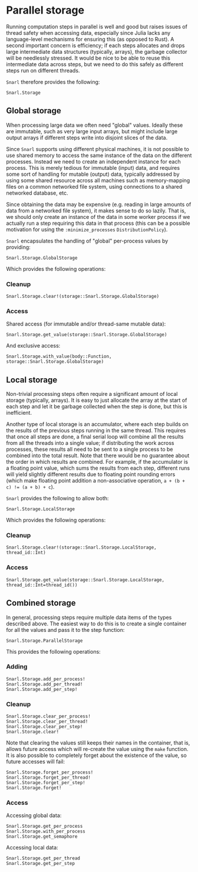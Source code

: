 # Parallel storage

Running computation steps in parallel is well and good but raises issues of thread safety when
accessing data, especially since Julia lacks any language-level mechanisms for ensuring this (as
opposed to Rust). A second important concern is efficiency; if each steps allocates and drops large
intermediate data structures (typically, arrays), the garbage collector will be needlessly stressed.
It would be nice to be able to reuse this intermediate data across steps, but we need to do this
safely as different steps run on different threads.

`Snarl` therefore provides the following:

```@docs
Snarl.Storage
```

## Global storage

When processing large data we often need "global" values. Ideally these are immutable, such as very
large input arrays, but might include large output arrays if different steps write into disjoint
slices of the data.

Since `Snarl` supports using different physical machines, it is not possible to use shared memory to
access the same instance of the data on the different processes. Instead we need to create an
independent instance for each process. This is merely tedious for immutable (input) data, and
requires some sort of handling for mutable (output) data, typically addressed by using some shared
resource across all machines such as memory-mapping files on a common networked file system, using
connections to a shared networked database, etc.

Since obtaining the data may be expensive (e.g. reading in large amounts of data from a networked
file system), it makes sense to do so lazily. That is, we should only create an instance of the data
in some worker process if we actually run a step requiring this data in that process (this can be a
possible motivation for using the `:minimize_processes` `DistributionPolicy`).

`Snarl` encapsulates the handling of "global" per-process values by providing:

```@docs
Snarl.Storage.GlobalStorage
```

Which provides the following operations:

### Cleanup

```@docs
Snarl.Storage.clear!(storage::Snarl.Storage.GlobalStorage)
```

### Access

Shared access (for immutable and/or thread-same mutable data):

```@docs
Snarl.Storage.get_value(storage::Snarl.Storage.GlobalStorage)
```

And exclusive access:

```@docs
Snarl.Storage.with_value(body::Function, storage::Snarl.Storage.GlobalStorage)
```

## Local storage

Non-trivial processing steps often require a significant amount of local storage (typically,
arrays). It is easy to just allocate the array at the start of each step and let it be garbage
collected when the step is done, but this is inefficient.

Another type of local storage is an accumulator, where each step builds on the results of the
previous steps running in the same thread. This requires that once all steps are done, a final
serial loop will combine all the results from all the threads into a single value; if distributing
the work across processes, these results all need to be sent to a single process to be combined into
the total result. Note that there would be no guarantee about the order in which results are
combined. For example, if the accumulator is a floating point value, which sums the results from
each step, different runs will yield slightly different results due to floating point rounding
errors (which make floating point addition a non-associative operation, `a + (b + c) != (a + b) +
c`).

`Snarl` provides the following to allow both:

```@docs
Snarl.Storage.LocalStorage
```

Which provides the following operations:

### Cleanup

```@docs
Snarl.Storage.clear!(storage::Snarl.Storage.LocalStorage, thread_id::Int)
```

### Access

```@docs
Snarl.Storage.get_value(storage::Snarl.Storage.LocalStorage, thread_id::Int=thread_id())
```

## Combined storage

In general, processing steps require multiple data items of the types described above.
The easiest way to do this is to create a single container for all the values and pass
it to the step function:

```@docs
Snarl.Storage.ParallelStorage
```

This provides the following operations:

### Adding

```@docs
Snarl.Storage.add_per_process!
Snarl.Storage.add_per_thread!
Snarl.Storage.add_per_step!
```

### Cleanup

```@docs
Snarl.Storage.clear_per_process!
Snarl.Storage.clear_per_thread!
Snarl.Storage.clear_per_step!
Snarl.Storage.clear!
```

Note that clearing the values still keeps their names in the container, that is, allows future access
which will re-create the value using the `make` function. It is also possible to completely forget
about the existence of the value, so future accesses will fail:

```@docs
Snarl.Storage.forget_per_process!
Snarl.Storage.forget_per_thread!
Snarl.Storage.forget_per_step!
Snarl.Storage.forget!
```

### Access

Accessing global data:

```@docs
Snarl.Storage.get_per_process
Snarl.Storage.with_per_process
Snarl.Storage.get_semaphore
```

Accessing local data:

```@docs
Snarl.Storage.get_per_thread
Snarl.Storage.get_per_step
```
